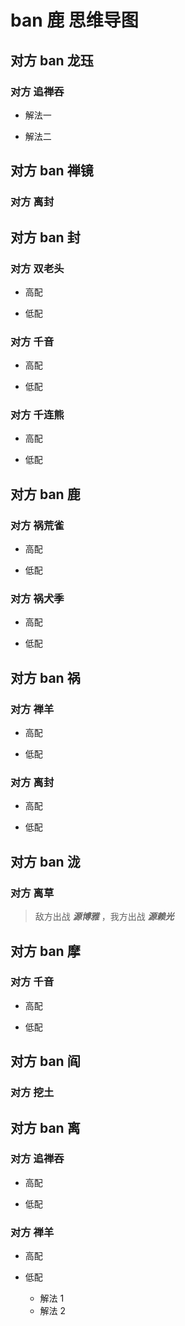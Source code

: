 # ban 鹿 思维导图

## 对方 ban 龙珏

### 对方 追禅吞

- 解法一

  <ShikigamiGroupRow
    :args1="['禅心云外镜', '鬼王酒吞童子', '流光追月神', ['时曜泷夜叉姬', '泷'], '任意']"
    :args2="['禅心云外镜', '鬼王酒吞童子', '流光追月神', '季', ['鬼金羊', '面灵气', '大夜摩天阎魔']]"
  />

- 解法二

  <ShikigamiGroupRow
    :args1="['禅心云外镜', '鬼王酒吞童子', '流光追月神', ['时曜泷夜叉姬', '泷'], '任意']"
    :args2="['神启荒', '封阳君', '帝释天', '千姬', '面灵气']"
  />

## 对方 ban 禅镜

### 对方 离封

<ShikigamiGroupRow
  :args1="['不知火', '封阳君', ['初翎山风', '猫川', '祸津神'], ['大夜摩天阎魔', '心狩鬼女红叶'], '任意']"
  :args2="['不知火', '封阳君', '祸津神', ['言灵','神启荒'], ['千姬','入内雀']]"
  oname1='源博雅'
/>

## 对方 ban 封

### 对方 双老头

- 高配

  <ShikigamiGroupRow
      :args1="['晨晖惠比寿', '晨晖惠比寿', ['云外镜', '大夜摩天阎魔', '阎魔'], ['神酿星熊童子', '龙珏', '须佐之男'], '任意']"
      :args2="'鬼金羊|不知火|纺愿缘结神|麓铭大岳丸,遥念烟烟罗,祸津神|坂田银时,阎魔,神酿星熊童子,荒川之主,猫川'"
  />

- 低配

  <ShikigamiGroupRow
    :args1="['晨晖惠比寿', '晨晖惠比寿', ['云外镜', '大夜摩天阎魔', '阎魔'], ['神酿星熊童子', '龙珏', '须佐之男'], '任意']"
    :args2="['神启荒', '言灵', ['祸津神', '大夜摩天阎魔', '阎魔'], ['遥念烟烟罗', '御馔津'], ['神酿星熊童子', '入内雀', '彼岸花']]"
  />

### 对方 千音

- 高配

  <ShikigamiGroupRow
    :args1="['鲸汐千姬', '初音未来', ['龙珏', '泷'], ['龙吟铃鹿御前', '苍风一目连'], '任意']"
    :args2="['鬼金羊', '祸津神', '季', '天剑韧心鬼切', ['铃彦姬', '神酿星熊童子', '纺愿缘结神']]"
  />

- 低配

  <ShikigamiGroupRow
    :args1="['鲸汐千姬', '初音未来', ['龙珏', '泷'], ['龙吟铃鹿御前', '苍风一目连'], '任意']"
    :args2="['神启荒', '言灵', '入内雀', ['泷', '天剑韧心鬼切'], '神酿星熊童子']"
  />

### 对方 千连熊

- 高配

  <ShikigamiGroupRow
    :args1="['千姬', '一目连', '神酿星熊童子', ['云外镜', '鬼王酒吞童子'], ['龙珏', '大天狗', '心狩鬼女红叶']]"
    :args2="['鬼金羊', '鬼王酒吞童子', '禅心云外镜', '一目连', '荒川之主']"
  />

- 低配

  <ShikigamiGroupRow
    :args1="['千姬', '一目连', '神酿星熊童子', ['云外镜', '鬼王酒吞童子'], ['龙珏', '大天狗', '心狩鬼女红叶']]"
    :args2="['神启荒', '言灵', '祸津神', '（木魅）入内雀', ['天剑韧心鬼切', '阎魔']]"
  />

## 对方 ban 鹿

### 对方 祸荒雀

- 高配
  <ShikigamiGroupRow
    :args1="['神启荒', '祸津神', '入内雀', '鲸汐千姬', ['言灵', '神酿星熊童子', '封阳君', '大夜摩天阎魔']]"
    :args2="['鬼金羊', '禅心云外镜', '泷', '遥念烟烟罗', ['大夜摩天阎魔', '巡音流歌', '须佐之男']]"
  />

- 低配
  <ShikigamiGroupRow
    :args1="['神启荒', '祸津神', '入内雀', '鲸汐千姬', ['言灵', '神酿星熊童子', '封阳君', '大夜摩天阎魔']]"
    :args2="['神启荒', '入内雀', '禅心云外镜', '流光追月神', ['封阳君', '言灵', '大夜摩天阎魔']]"
  />

### 对方 祸犬季

- 高配
  <ShikigamiGroupRow
    :args1="['祸津神', '心友犬神', '季', '鬼金羊', '未知']"
    :args2="['鬼金羊', ['流光追月神', '禅心云外镜'],  ['初音未来', '泷'], '麓铭大岳丸',  ['大夜摩天阎魔', '匣中少女']]"
  />

- 低配
  <ShikigamiGroupRow
    :args1="['祸津神', '心友犬神', '季', '鬼金羊', '未知']"
    :args2="['神启荒', '祸津神', '入内雀', '铃彦姬', ['御馔津', '大夜摩天阎魔']]"
  />

## 对方 ban 祸

### 对方 禅羊

- 高配
  <ShikigamiGroupRow
    :args1="['禅心云外镜', '鬼金羊', ['铃鹿御前', '鬼王酒吞童子', '泷'], ['须佐之男', '初音未来', '阎魔'], '任意']"
    :args2="['禅心云外镜', '鬼金羊', '铃鹿御前', ['阎魔', '鬼王酒吞童子'], ['心友犬神', '泷', '神启荒', '月读']]"
  />

- 低配

  <ShikigamiGroupRow
    :args1="['禅心云外镜', '鬼金羊', ['铃鹿御前', '鬼王酒吞童子', '泷'], ['须佐之男', '初音未来', '遥念烟烟罗'], '任意']"
    :args2="['神启荒', '帝释天', '封阳君', ['晨晖惠比寿', '千姬'], ['大夜摩天阎魔', '神启荒']]"
  />

### 对方 离封

- 高配
  <ShikigamiGroupRow
    :args1="['不知火', '封阳君', '猫川', ['白藏主', '一目连','初翎山风'],  '任意']"
    :args2="['禅心云外镜', '鬼金羊', '鬼王酒吞童子', '天剑韧心鬼切', ['泷', '心友犬神', '神启荒']]"
  />

- 低配
  <ShikigamiGroupRow
    :args1="['不知火', '封阳君', '猫川', ['白藏主', '一目连','初翎山风'],  '任意']"
    :args2="['禅心云外镜', '鬼王酒吞童子', '流光追月神', ['遥念烟烟罗', '一目连'], ['心友犬神', '神启荒', '天剑韧心鬼切']]"
  />

## 对方 ban 泷

### 对方 离草

<ShikigamiGroupRow
  :args1="['不知火', '渺念萤草', '妖琴师', '八岐大蛇', '任意']"
  :args2="['不知火', '祸津神', '铃彦姬', ['初翎山风', '骁浪荒川之主'], ['阎魔', '大夜摩天阎魔', '神酿星熊童子']]"
/>

> 敌方出战 **_源博雅_** ，我方出战 **_源赖光_**

## 对方 ban 摩

### 对方 千音

- 高配

  <ShikigamiGroupRow
    :args1="['鲸汐千姬', '初音未来', ['龙珏', '泷'], ['龙吟铃鹿御前', '苍风一目连'], '任意']"
    :args2="['鬼金羊', '祸津神', '季', '天剑韧心鬼切', ['铃彦姬', '神酿星熊童子', '纺愿缘结神']]"
  />

- 低配

  <ShikigamiGroupRow
    :args1="['鲸汐千姬', '初音未来', ['龙珏', '泷'], ['龙吟铃鹿御前', '苍风一目连'], '任意']"
    :args2="['神启荒', '言灵', '入内雀', ['泷', '天剑韧心鬼切'], '神酿星熊童子']"
  />

## 对方 ban 阎

### 对方 挖土

<ShikigamiGroupRow
  :args1="['因幡辉夜姬', '八岐大蛇', '妖琴师', ['龙珏', '天照', '时曜泷夜叉姬'], '任意']"
  :args2="['神启荒', '入内雀', '泷', ['遥念烟烟罗', '祸津神', '闻人翊悬'], ['大夜摩天阎魔', '神酿星熊童子', '铃彦姬', '龙珏']]"
/>

## 对方 ban 离

### 对方 追禅吞

- 高配

  <ShikigamiGroupRow
    :args1="['禅心云外镜', '鬼王酒吞童子', '流光追月神', ['时曜泷夜叉姬', '泷', '龙珏'], '任意']"
    :args2="['禅心云外镜', '鬼王酒吞童子', '流光追月神', '季', ['鬼金羊', '面灵气', '大夜摩天阎魔']]"
  />

- 低配

  <ShikigamiGroupRow
    :args1="['禅心云外镜', '鬼王酒吞童子', '流光追月神', ['时曜泷夜叉姬', '泷'], '任意']"
    :args2="['神启荒', '封阳君', '帝释天', '千姬', '面灵气']"
  />

### 对方 禅羊

- 高配
  <ShikigamiGroupRow
    :args1="['禅心云外镜', '鬼金羊', ['铃鹿御前', '鬼王酒吞童子', '泷'], ['须佐之男', '初音未来', '阎魔'], '任意']"
    :args2="['禅心云外镜', '鬼金羊', '铃鹿御前', ['阎魔', '鬼王酒吞童子'], ['心友犬神', '泷', '神启荒', '月读']]"
  />

- 低配

  - 解法 1
    <ShikigamiGroupRow
      :args1="['禅心云外镜', '鬼金羊', ['铃鹿御前', '鬼王酒吞童子', '泷'], ['须佐之男', '初音未来', '阎魔'], '任意']"
      :args2="['禅心云外镜', '鬼王酒吞童子', '流光追月神', ['龙吟铃鹿御前', '神启荒'], ['祸津神', '面灵气', '御馔津']]"
    />
  - 解法 2
    <ShikigamiGroupRow
      :args1="['禅心云外镜', '鬼金羊', ['铃鹿御前', '鬼王酒吞童子', '泷'], ['须佐之男', '初音未来', '遥念烟烟罗'], '任意']"
      :args2="['神启荒', '帝释天', '封阳君', ['晨晖惠比寿', '千姬'], ['大夜摩天阎魔', '面灵气']]"
    />
